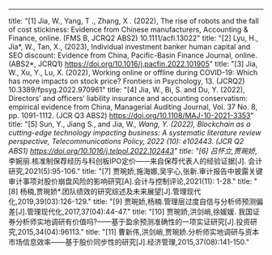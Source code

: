 ---
title: "[1] Jia, W., Yang, T ., Zhang, X . (2022), The rise of robots and the fall of cost stickiness: Evidence from Chinese manufacturers, Accounting & Finance, online. (FMS B, JCRQ2 ABS2) 10.1111/acfi.13022"
title: "[2] Lyu, H., Jia*, W., Tan, X., (2023), Individual investment banker human capital and SEO discount: Evidence from China, Pacific-Basin Finance Journal, online. (ABS2*, JCRQ1) https://doi.org/10.1016/j.pacfin.2022.101905"
title: "[3] Jia, W., Xu, Y., Lu, X. (2022), Working online or offline during COVID-19: Which has more impacts on stock price? Frontiers in Psychology, 13. (JCRQ2)  10.3389/fpsyg.2022.970961" 
title: "[4] Jia, W., Bi, S. and Du, Y. (2022), Directors’ and officers’ liability insurance and accounting conservatism: empirical evidence from China, Managerial Auditing Journal, Vol. 37 No. 8, pp. 1091-1112. (JCR Q3 ABS2) https://doi.org/10.1108/MAJ-10-2021-3353"
title: "[5] Sun, Y., Jiang S., and Jia, W.*, Wang, Y. (2022), Blockchain as a cutting-edge technology impacting business: A systematic literature review perspective, Telecommunications Policy, 2022 (10): e102443. (JCR Q2 ABS1) https://doi.org/10.1016/j.telpol.2022.102443"
title: "[6] 吕怀立,贾琬娇*,李婉丽.核准制保荐经历与科创板IPO定价——来自保荐代表人的经验证据[J]. 会计研究,2021(5):95-106."
title: "[7] 贾琬娇,施海娜,吴宇心,张新.审计报告中披露关键审计事项对股价崩盘风险的影响研究[A].会计与控制评论,2021(11): 1-28."
title: "[8] 杨楠,贾琬娇*.团队绩效的研究综述及未来展望[J].管理现代化,2019,39(03):126-129."
title: "[9] 贾琬娇,杨楠.管理层过度自信与分析师预测偏差[J].管理现代化,2017,37(04):44-47."
title: "[10] 贾琬娇,洪剑峭,徐媛媛. 我国证券分析师实地调研有价值吗?——基于盈余预测准确性的一项实证研究[J].投资研究,2015,34(04):96113." 
title: "[11] 曹新伟,洪剑峭,贾琬娇.分析师实地调研与资本市场信息效率——基于股价同步性的研究[J].经济管理,2015,37(08):141-150."

